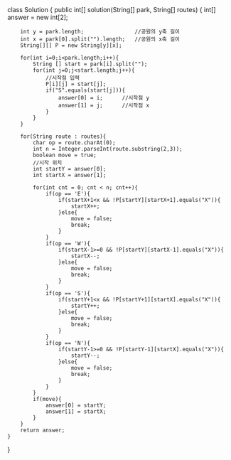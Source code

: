 
<meta charset="utf-8">
class Solution {
    public int[] solution(String[] park, String[] routes) {
        int[] answer = new int[2];
        
        int y = park.length;                //공원의 y축 길이
        int x = park[0].split("").length;   //공원의 x축 길이
        String[][] P = new String[y][x];
        
        for(int i=0;i<park.length;i++){
            String [] start = park[i].split("");
            for(int j=0;j<start.length;j++){
                //시작점 입력
                P[i][j] = start[j];
                if("S".equals(start[j])){
                    answer[0] = i;      //시작점 y
                    answer[1] = j;      //시작점 x
                }
            }
        }
        
        for(String route : routes){
            char op = route.charAt(0);
            int n = Integer.parseInt(route.substring(2,3));
            boolean move = true;
            //시작 위치
            int startY = answer[0];
            int startX = answer[1];

            for(int cnt = 0; cnt < n; cnt++){
                if(op == 'E'){
                    if(startX+1<x && !P[startY][startX+1].equals("X")){
                        startX++;
                    }else{
                        move = false;
                        break;
                    }
                }
                if(op == 'W'){
                    if(startX-1>=0 && !P[startY][startX-1].equals("X")){
                        startX--;
                    }else{
                        move = false;
                        break;
                    }
                }
                if(op == 'S'){
                    if(startY+1<x && !P[startY+1][startX].equals("X")){
                        startY++;
                    }else{
                        move = false;
                        break;
                    }
                }
                if(op == 'N'){
                    if(startY-1>=0 && !P[startY-1][startX].equals("X")){
                        startY--;
                    }else{
                        move = false;
                        break;
                    }
                }
            }
            if(move){
                answer[0] = startY;
                answer[1] = startX;
            }
        }
        return answer;
    }
}



